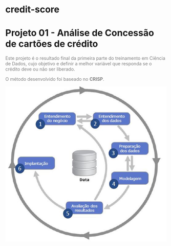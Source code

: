 # credit-score
# Projeto 01 - Análise de Concessão de cartões de crédito </span>
<span style="color:gray"> Este projeto é o resultado final da primeira parte do treinamento em Ciência de Dados, cujo objetivo e definir a melhor variável que responda se o crédito deve ou não ser liberado.</span>

<span style="color:gray"> O método desenvolvido foi baseado no **CRISP**.</span>
<p align = "center">
  <img src ="modelo_crisp.JPG">
</p>
